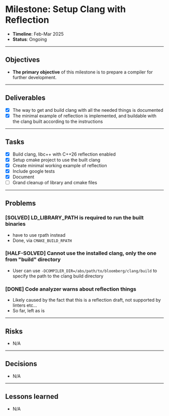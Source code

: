 # Milestone: Setup Clang with Reflection

- **Timeline**: Feb-Mar 2025
- **Status**: Ongoing

---

## Objectives
- **The primary objective** of this milestone is to prepare a compiler for further development.

---

## Deliverables
- [x] The way to get and build clang with all the needed things is documented
- [x] The minimal example of reflection is implemented, and buildable with the clang built according to the instructions

---

## Tasks
- [x] Build clang, libc++ with C++26 reflection enabled
- [x] Setup cmake project to use the built clang
- [x] Create minimal working example of reflection
- [x] Include google tests
- [x] Document
- [ ] Grand cleanup of library and cmake files

---

## Problems
### [SOLVED] LD_LIBRARY_PATH is required to run the built binaries
 - have to use rpath instead
 - Done, via `CMAKE_BUILD_RPATH`

### [HALF-SOLVED] Cannot use the installed clang, only the one from "build" directory
- User can use `-DCOMPILER_DIR=/abs/path/to/bloomberg/clang/build` to specify the path to the clang build directory

### [DONE] Code analyzer warns about reflection things
- Likely caused by the fact that this is a reflection draft, not supported by linters etc...
- So far, left as is

---

## Risks
- N/A

---

## Decisions
- N/A

---

## Lessons learned
- N/A
